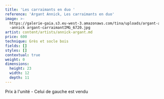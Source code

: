 ```yaml
---
title: 'Les carraimants en duo '
reference: 'Argant Annick, Les carraimants en duo'
image: >-
  https://galerie-gaia.s3.eu-west-3.amazonaws.com/tina/uploads/argant-annick/gaia
  -annick argant-carraimantIMG_6720.jpg
artist: content/artists/annick-argant.md
price: 600
technique: Grès et socle bois
fields: []
styles: []
contextual: true
weight: 0
dimensions:
  height: 23
  width: 12
  depth: 11
---
```


Prix à l'unité - Celui de gauche est vendu
